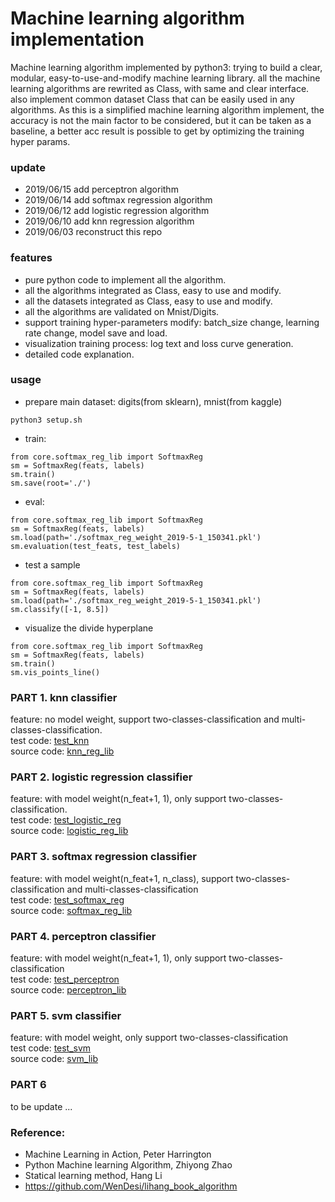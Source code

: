 # Machine learning algorithm implementation

Machine learning algorithm implemented by python3: 
trying to build a clear, modular, easy-to-use-and-modify machine learning library. all the machine learning algorithms are rewrited as Class, with same and clear interface. also implement common dataset Class that can be easily used in any algorithms.
As this is a simplified machine learning algorithm implement, the accuracy is not the main factor to be considered, but it can be taken as a baseline, a better acc result is possible to get by optimizing the training hyper params.

### update
- 2019/06/15 add perceptron algorithm
- 2019/06/14 add softmax regression algorithm
- 2019/06/12 add logistic regression algorithm
- 2019/06/10 add knn regression algorithm
- 2019/06/03 reconstruct this repo

### features
- pure python code to implement all the algorithm.
- all the algorithms integrated as Class, easy to use and modify.
- all the datasets integrated as Class, easy to use and modify.
- all the algorithms are validated on Mnist/Digits.
- support training hyper-parameters modify: batch_size change, learning rate change, model save and load.
- visualization training process: log text and loss curve generation.
- detailed code explanation.

### usage

- prepare main dataset: digits(from sklearn), mnist(from kaggle)
```
python3 setup.sh
```
- train: 
```
from core.softmax_reg_lib import SoftmaxReg
sm = SoftmaxReg(feats, labels)
sm.train()
sm.save(root='./')
```
- eval:
```
from core.softmax_reg_lib import SoftmaxReg
sm = SoftmaxReg(feats, labels)
sm.load(path='./softmax_reg_weight_2019-5-1_150341.pkl')
sm.evaluation(test_feats, test_labels)
```
- test a sample
```
from core.softmax_reg_lib import SoftmaxReg
sm = SoftmaxReg(feats, labels)
sm.load(path='./softmax_reg_weight_2019-5-1_150341.pkl')
sm.classify([-1, 8.5])
```
- visualize the divide hyperplane
```
from core.softmax_reg_lib import SoftmaxReg
sm = SoftmaxReg(feats, labels)
sm.train()
sm.vis_points_line()
```

### PART 1. knn classifier

feature: no model weight, support two-classes-classification and multi-classes-classification.
<br>test code: [test_knn](https://github.com/ximitiejiang/machine_learning_algorithm/blob/master/test_knn.py)
<br>source code: [knn_reg_lib](https://github.com/ximitiejiang/machine_learning_algorithm/blob/master/core/knn_lib.py)

### PART 2. logistic regression classifier

feature: with model weight(n_feat+1, 1), only support two-classes-classification.
<br>test code: [test_logistic_reg](https://github.com/ximitiejiang/machine_learning_algorithm/blob/master/test_logistic_reg.py)
<br>source code: [logistic_reg_lib](https://github.com/ximitiejiang/machine_learning_algorithm/blob/master/core/logistic_reg_lib.py)

### PART 3. softmax regression classifier

feature: with model weight(n_feat+1, n_class), support two-classes-classification and multi-classes-classification
<br>test code: [test_softmax_reg](https://github.com/ximitiejiang/machine_learning_algorithm/blob/master/test_softmax_reg.py)
<br>source code: [softmax_reg_lib](https://github.com/ximitiejiang/machine_learning_algorithm/blob/master/core/softmax_reg_lib.py)

### PART 4. perceptron classifier

feature: with model weight(n_feat+1, 1), only support two-classes-classification
<br>test code: [test_perceptron](https://github.com/ximitiejiang/machine_learning_algorithm/blob/master/test_perceptron.py)
<br>source code: [perceptron_lib](https://github.com/ximitiejiang/machine_learning_algorithm/blob/master/core/perceptron_lib.py)

### PART 5. svm classifier

feature: with model weight, only support two-classes-classification
<br>test code: [test_svm](https://github.com/ximitiejiang/machine_learning_algorithm/blob/master/test_svm.py)
<br>source code: [svm_lib](https://github.com/ximitiejiang/machine_learning_algorithm/blob/master/core/svm_lib.py)

### PART 6

to be update ...

### Reference:
- Machine Learning in Action, Peter Harrington
- Python Machine learning Algorithm, Zhiyong Zhao
- Statical learning method, Hang Li
- https://github.com/WenDesi/lihang_book_algorithm
  

